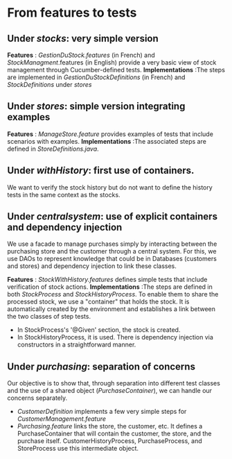 # From features to tests

## Under _stocks_: very simple version
**Features** : _GestionDuStock.features_ (in French) and _StockManagment_.features (in English) provide a very basic view of stock management through Cucumber-defined tests.
**Implementations** :The steps are implemented in _GestionDuStockDefinitions_ (in French) and _StockDefinitions_ under _stores_

## Under _stores_: simple version integrating examples
**Features** : _ManageStore.feature_ provides examples of tests that include scenarios with examples.
**Implementations** :The associated steps are defined in _StoreDefinitions.java_.

## Under _withHistory_: first use of containers. 
We want to verify the stock history but do not want to define the history tests in the same context as the stocks.

## Under _centralsystem_: use of explicit containers and dependency injection

We use a facade to manage purchases simply by interacting between the purchasing store and the customer through a central system. For this, we use DAOs to represent knowledge that could be in Databases (customers and stores) and dependency injection to link these classes.

**Features** : _StockWithHistory.features_ defines simple tests that include verification of stock actions.
**Implementations** :The steps are defined in both _StockProcess_ and _StockHistoryProcess_. 
To enable them to share the processed stock, we use a "container" that holds the stock. It is automatically created by the environment and establishes a link between the two classes of step tests.
- In StockProcess's '@Given' section, the stock is created. 
- In StockHistoryProcess, it is used.
There is dependency injection via constructors in a straightforward manner.

## Under _purchasing_: separation of concerns 
Our objective is to show that, through separation into different test classes and 
the use of a shared object (_PurchaseContainer_), we can handle our concerns separately.

- _CustomerDefinition_ implements a few very simple steps for _CustomerManagement.feature_
- _Purchasing.feature_ links the store, the customer, etc.
It defines a PurchaseContainer that will contain the customer, the store, and the purchase itself.
CustomerHistoryProcess, PurchaseProcess, and StoreProcess use this intermediate object.